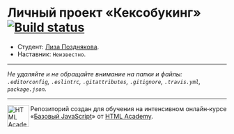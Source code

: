 # Личный проект «Кексобукинг» [![Build status][travis-image]][travis-url]

* Студент: [Лиза Позднякова](https://up.htmlacademy.ru/javascript/10/user/5608).
* Наставник: `Неизвестно`.

---

_Не удаляйте и не обращайте внимание на папки и файлы:_<br>
_`.editorconfig`, `.eslintrc`, `.gitattributes`, `.gitignore`, `.travis.yml`, `package.json`._

---

<a href="https://htmlacademy.ru/intensive/javascript"><img align="left" width="50" height="50" title="HTML Academy" src="https://up.htmlacademy.ru/static/img/intensive/javascript/logo-for-github.svg"></a>

Репозиторий создан для обучения на интенсивном онлайн‑курсе «[Базовый JavaScript](https://htmlacademy.ru/intensive/javascript)» от [HTML Academy](https://htmlacademy.ru).

[travis-image]: https://travis-ci.org/htmlacademy-javascript/5608-keksobooking.svg?branch=master
[travis-url]: https://travis-ci.org/htmlacademy-javascript/5608-keksobooking
